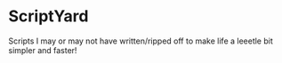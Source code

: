 ScriptYard
==============

Scripts I may or may not have written/ripped off to make life a leeetle bit simpler and faster!
